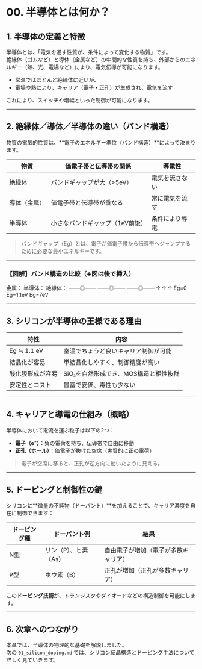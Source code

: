# 00. 半導体とは何か？

## 1. 半導体の定義と特徴

半導体とは、「電気を通す性質が、条件によって変化する物質」です。  
絶縁体（ゴムなど）と導体（金属など）の中間的な性質を持ち、外部からのエネルギー（熱、光、電場など）により、電気伝導が可能になります。

- 常温ではほとんど絶縁体に近いが、
- 電場や熱により、キャリア（電子・正孔）が生成され、電気を流す

これにより、スイッチや増幅といった制御が可能になります。

---

## 2. 絶縁体／導体／半導体の違い（バンド構造）

物質の電気的性質は、**電子のエネルギー準位（バンド構造）**によって決まります。

| 物質       | 価電子帯と伝導帯の関係       | 導電性             |
|------------|------------------------------|--------------------|
| 絶縁体     | バンドギャップが大（>5eV）   | 電気を流さない     |
| 導体（金属）| 価電子帯と伝導帯が重なる     | 常に電気を流す     |
| 半導体     | 小さなバンドギャップ（1eV前後）| 条件により導電     |

> バンドギャップ（Eg）とは、電子が価電子帯から伝導帯へジャンプするために必要な最小エネルギーです。

---

### 【図解】バンド構造の比較（※図は後で挿入）

金属：       半導体：       絶縁体：
───◎───    ───◎───    ───◎───
↑         ↑        ↑
Eg=0     Eg=1.1eV   Eg=7eV

---

## 3. シリコンが半導体の王様である理由

| 特性              | 内容                                          |
|-------------------|-----------------------------------------------|
| Eg ≒ 1.1 eV       | 室温でちょうど良いキャリア制御が可能         |
| 結晶化が容易      | 単結晶化しやすく、制御精度が高い             |
| 酸化膜形成が容易  | SiO₂を自然形成でき、MOS構造と相性抜群       |
| 安定性とコスト    | 豊富で安価、毒性も少ない                     |

---

## 4. キャリアと導電の仕組み（概略）

半導体において電流を運ぶ粒子は以下の2つ：

- **電子（e⁻）**：負の電荷を持ち、伝導帯で自由に移動  
- **正孔（ホール）**：価電子が抜けた空席（実質的に正の電荷）

> 電子が空席に移ると、正孔が逆方向に動いたように見える。

---

## 5. ドーピングと制御性の鍵

シリコンに**微量の不純物（ドーパント）**を加えることで、キャリア濃度を自在に制御できます：

| ドーピング種 | ドーパント例        | 結果                             |
|--------------|---------------------|----------------------------------|
| N型          | リン（P）、ヒ素（As）| 自由電子が増加（電子が多数キャリア） |
| P型          | ホウ素（B）          | 正孔が増加（正孔が多数キャリア）     |

この**ドーピング技術**が、トランジスタやダイオードなどの構造制御を可能にします。

---

## 6. 次章へのつながり

本章では、半導体の物理的な基礎を解説しました。  
次の `01_silicon_doping.md` では、シリコン結晶構造とドーピング手法について詳しく見ていきます。
